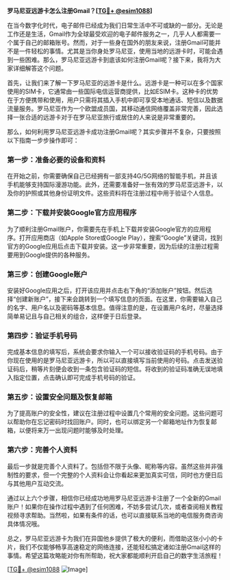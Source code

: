 **罗马尼亚远游卡怎么注册Gmail？[[TG💪+ @esim1088](https://t.me/s/esim1088)]**

在当今数字化时代，电子邮件已经成为我们日常生活中不可或缺的一部分。无论是工作还是生活，Gmail作为全球最受欢迎的电子邮件服务之一，几乎人人都需要一个属于自己的邮箱账号。然而，对于一些身在国外的朋友来说，注册Gmail可能并不是一件轻松的事情。尤其是当你身处罗马尼亚，使用当地的远游卡时，可能会遇到一些困难。那么，罗马尼亚远游卡到底该如何注册Gmail呢？接下来，我将为大家详细解答这个问题。

首先，让我们来了解一下罗马尼亚的远游卡是什么。远游卡是一种可以在多个国家使用的SIM卡，它通常由一些国际电信运营商提供，比如ESIM卡。这种卡的优势在于方便携带和使用，用户只需将其插入手机中即可享受本地通话、短信以及数据流量服务。罗马尼亚作为一个欧盟成员国，其移动通信网络覆盖非常完善，因此选择一张合适的远游卡对于在罗马尼亚旅行或居住的人来说是非常重要的。

那么，如何利用罗马尼亚远游卡成功注册Gmail呢？其实步骤并不复杂，只要按照以下指南一步步操作即可：

### 第一步：准备必要的设备和资料

在开始之前，你需要确保自己已经拥有一部支持4G/5G网络的智能手机，并且该手机能够支持国际漫游功能。此外，还需要准备好一张有效的罗马尼亚远游卡，以及你的护照或其他身份证明文件。这些资料将在注册过程中用于验证个人信息。

### 第二步：下载并安装Google官方应用程序

为了顺利注册Gmail账户，你需要先在手机上下载并安装Google官方的应用程序。打开应用商店（如Apple Store或Google Play），搜索“Google”关键词，找到官方的Google应用后点击下载并安装。这一步非常重要，因为后续的注册过程需要用到Google提供的各种服务。

### 第三步：创建Google账户

安装好Google应用之后，打开该应用并点击右下角的“添加账户”按钮。然后选择“创建新账户”，接下来会跳转到一个填写信息的页面。在这里，你需要输入自己的名字、用户名以及密码等基本信息。值得注意的是，在设置用户名时，尽量选择简单易记且与自己相关的组合，这样便于日后登录。

### 第四步：验证手机号码

完成基本信息的填写后，系统会要求你输入一个可以接收验证码的手机号码。由于你现在使用的是罗马尼亚远游卡，所以可以直接填写当前使用的号码。点击发送验证码后，稍等片刻便会收到一条包含验证码的短信。将收到的验证码准确无误地填入指定位置，点击确认即可完成手机号码的验证。

### 第五步：设置安全问题及恢复邮箱

为了提高账户的安全性，建议在注册过程中设置几个常用的安全问题。这些问题可以帮助你在忘记密码时找回账户。同时，也可以绑定另一个邮箱地址作为恢复邮箱，以便将来万一出现问题时能够及时处理。

### 第六步：完善个人资料

最后一步就是完善个人资料了。包括但不限于头像、昵称等内容。虽然这些并非强制性的要求，但一个完整的个人资料会让你看起来更加真实可信，同时也方便日后与其他用户互动交流。

通过以上六个步骤，相信你已经成功地用罗马尼亚远游卡注册了一个全新的Gmail账户！如果你在操作过程中遇到了任何困难，不妨多尝试几次，或者查阅相关教程视频寻求帮助。当然啦，如果有条件的话，也可以直接联系当地的电信服务商咨询具体情况哦。

总之，罗马尼亚远游卡为我们在异国他乡提供了极大的便利，而借助这张小小的卡片，我们不仅能够畅享高速稳定的网络连接，还能轻松搞定诸如注册Gmail这样的事情。希望这篇攻略能对你有所帮助，祝大家都能顺利开启自己的数字生活旅程！

[[TG💪+ @esim1088](https://t.me/s/esim1088) ![Image](https://i.postimg.cc/4NQfJmqS/Snipaste-2025-05-13-00-14-12.png)]
